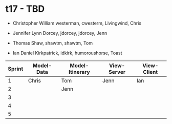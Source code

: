 # t17 - TBD

* Christopher William westerman, cwesterm, Livingwind, Chris

* Jennifer Lynn Dorcey, jdorcey, jdorcey, Jenn

* Thomas Shaw, shawtm, shawtm, Tom

* Ian Daniel Kirkpatrick, idkirk, humoroushorse, Toast

|Sprint| Model-Data | Model-Itinerary | View-Server | View-Client |
|------|------------|-----------------|-------------|-------------|
|1| Chris | Tom | Jenn | Ian
|2|       | Jenn |
|3|
|4|
|5|
